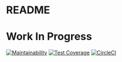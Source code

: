# README
# Work In Progress
[![Maintainability](https://api.codeclimate.com/v1/badges/66a27a1710f384ca07ea/maintainability)](https://codeclimate.com/github/newdark/rsvp_lareaus/maintainability)
[![Test Coverage](https://api.codeclimate.com/v1/badges/66a27a1710f384ca07ea/test_coverage)](https://codeclimate.com/github/newdark/rsvp_lareaus/test_coverage)
[![CircleCI](https://circleci.com/gh/newdark/rsvp_lareaus.svg?style=svg)](https://circleci.com/gh/newdark/rsvp_lareaus)
